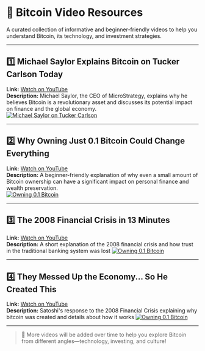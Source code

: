 # 🎥 Bitcoin Video Resources

A curated collection of informative and beginner-friendly videos to help you understand Bitcoin, its technology, and investment strategies.  

---

## 1️⃣ Michael Saylor Explains Bitcoin on Tucker Carlson Today
**Link:** [Watch on YouTube](https://www.youtube.com/watch?v=wdJFeSY8UVk&pp=ygUdbWljaGFlbCBzYXlsb3IgdHVja2VyIGNhcmxzb24%3D)  
**Description:** Michael Saylor, the CEO of MicroStrategy, explains why he believes Bitcoin is a revolutionary asset and discusses its potential impact on finance and the global economy.  
[![Michael Saylor on Tucker Carlson](https://img.youtube.com/vi/wdJFeSY8UVk/0.jpg)](https://www.youtube.com/watch?v=wdJFeSY8UVk&pp=ygUdbWljaGFlbCBzYXlsb3IgdHVja2VyIGNhcmxzb24%3D)

---

## 2️⃣ Why Owning Just 0.1 Bitcoin Could Change Everything
**Link:** [Watch on YouTube](https://www.youtube.com/watch?v=1lqua_KL8Ss)  
**Description:** A beginner-friendly explanation of why even a small amount of Bitcoin ownership can have a significant impact on personal finance and wealth preservation.  
[![Owning 0.1 Bitcoin](https://img.youtube.com/vi/1lqua_KL8Ss/0.jpg)](https://www.youtube.com/watch?v=1lqua_KL8Ss)

---

## 3️⃣ The 2008 Financial Crisis in 13 Minutes
**Link:** [Watch on YouTube](https://www.youtube.com/watch?v=KE-WJevx-7c)  
**Description:** A short explanation of the 2008 financial crisis and how trust in the traditional banking system was lost
[![Owning 0.1 Bitcoin](https://img.youtube.com/vi/KE-WJevx-7c/0.jpg)](https://www.youtube.com/watch?v=KE-WJevx-7c)

---

## 4️⃣ They Messed Up the Economy... So He Created This
**Link:** [Watch on YouTube](https://www.youtube.com/watch?v=_pUOpoihjA4)  
**Description:** Satoshi's response to the 2008 Financial Crisis explaining why bitcoin was created and details about how it works 
[![Owning 0.1 Bitcoin](https://img.youtube.com/vi/_pUOpoihjA4/0.jpg)](https://www.youtube.com/watch?v=_pUOpoihjA4)

---

> 📌 More videos will be added over time to help you explore Bitcoin from different angles—technology, investing, and culture!
